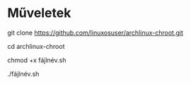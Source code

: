 # Műveletek

git clone https://github.com/linuxosuser/archlinux-chroot.git

cd archlinux-chroot

chmod +x fájlnév.sh

./fájlnév.sh
